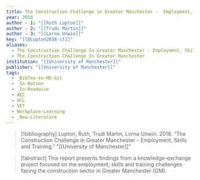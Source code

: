 ```yaml
---
title: The Construction Challenge in Greater Manchester -  Employment, Skills and Training
year: 2018
author - 1: "[[Ruth Lupton]]"
author - 2: "[[Trudi Martin]]"
author - 3: "[[Lorna Unwin]]"
key: "[[@Lupton2018-ct]]"
aliases:
  - The Construction Challenge In Greater Manchester - Employment, Skills And Training
  - The Construction Challenge In Greater Manchester
institution: "[[University of Manchester]]"
publisher: "[[University of Manchester]]"
tags:
  - _BibTex-to-MD-Git
  - _In-Notion
  - _In-Readwise
  - AEC
  - UCL
  - VET
  - Workplace-Learning
  - _New-Literature
---
```


> [!bibliography]
> Lupton, Ruth, Trudi Martin, Lorna Unwin. 2018. “The Construction Challenge in Greater Manchester -  Employment, Skills and Training.” "[[University of Manchester]]"

> [!abstract]
> This report presents findings from a knowledge-exchange project focused on the employment, skills and training challenges facing the construction sector in Greater Manchester (GM).